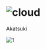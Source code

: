 # ![cloud](https://github.com/omkar7075/Akatsuki/assets/91741647/77b5f1b0-ce98-4c98-ad16-d7b0864dcfb6)
Akatsuki

![1](https://github.com/omkar7075/Akatsuki/assets/91741647/01757ebd-2aaa-495f-aa02-09dbf2ecda98)
